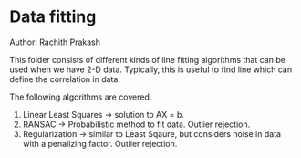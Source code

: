#  Data fitting

Author: Rachith Prakash

This folder consists of different kinds of line fitting algorithms that can be used when we have 2-D data. Typically, this is useful to find line which can define the correlation in data.

The following algorithms are covered.

1. Linear Least Squares -> solution to AX = b.
2. RANSAC -> Probabilistic method to fit data. Outlier rejection.
3. Regularization -> similar to Least Sqaure, but considers noise in data with a penalizing factor. Outlier rejection.
